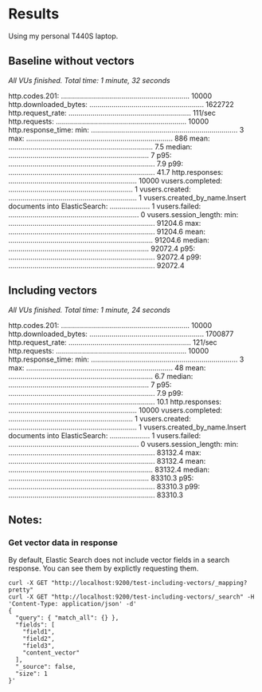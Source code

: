 # Results

Using my personal T440S laptop.

## Baseline without vectors

*All VUs finished. Total time: 1 minute, 32 seconds*

http.codes.201: ................................................................ 10000
http.downloaded_bytes: ......................................................... 1622722
http.request_rate: ............................................................. 111/sec
http.requests: ................................................................. 10000
http.response_time:
  min: ......................................................................... 3
  max: ......................................................................... 886
  mean: ........................................................................ 7.5
  median: ...................................................................... 7
  p95: ......................................................................... 7.9
  p99: ......................................................................... 41.7
http.responses: ................................................................ 10000
vusers.completed: .............................................................. 1
vusers.created: ................................................................ 1
vusers.created_by_name.Insert documents into ElasticSearch: .................... 1
vusers.failed: ................................................................. 0
vusers.session_length:
  min: ......................................................................... 91204.6
  max: ......................................................................... 91204.6
  mean: ........................................................................ 91204.6
  median: ...................................................................... 92072.4
  p95: ......................................................................... 92072.4
  p99: ......................................................................... 92072.4

## Including vectors

*All VUs finished. Total time: 1 minute, 24 seconds*

http.codes.201: ................................................................ 10000
http.downloaded_bytes: ......................................................... 1700877
http.request_rate: ............................................................. 121/sec
http.requests: ................................................................. 10000
http.response_time:
  min: ......................................................................... 3
  max: ......................................................................... 48
  mean: ........................................................................ 6.7
  median: ...................................................................... 7
  p95: ......................................................................... 7.9
  p99: ......................................................................... 10.1
http.responses: ................................................................ 10000
vusers.completed: .............................................................. 1
vusers.created: ................................................................ 1
vusers.created_by_name.Insert documents into ElasticSearch: .................... 1
vusers.failed: ................................................................. 0
vusers.session_length:
  min: ......................................................................... 83132.4
  max: ......................................................................... 83132.4
  mean: ........................................................................ 83132.4
  median: ...................................................................... 83310.3
  p95: ......................................................................... 83310.3
  p99: ......................................................................... 83310.3


## Notes:

### Get vector data in response
By default, Elastic Search does not include vector fields in a search response. You can see them by explictly requesting them. 

```
curl -X GET "http://localhost:9200/test-including-vectors/_mapping?pretty"
curl -X GET "http://localhost:9200/test-including-vectors/_search" -H 'Content-Type: application/json' -d'
{
  "query": { "match_all": {} },
  "fields": [
    "field1",
    "field2",
    "field3",
    "content_vector"
  ],
  "_source": false,
  "size": 1
}'
```

